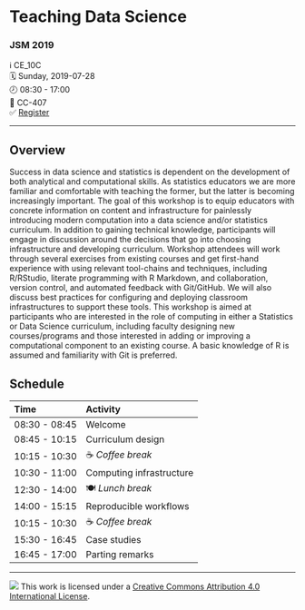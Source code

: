 Teaching Data Science
================

### JSM 2019

ℹ️ CE\_10C  
🗓 Sunday, 2019-07-28  
🕗 08:30 - 17:00  
📍 CC-407  
✅ [Register](https://www.amstat.org/EventDetail?Eventkey=JSM2019)

-----

## Overview

Success in data science and statistics is dependent on the development
of both analytical and computational skills. As statistics educators we
are more familiar and comfortable with teaching the former, but the
latter is becoming increasingly important. The goal of this workshop is
to equip educators with concrete information on content and
infrastructure for painlessly introducing modern computation into a data
science and/or statistics curriculum. In addition to gaining technical
knowledge, participants will engage in discussion around the decisions
that go into choosing infrastructure and developing curriculum. Workshop
attendees will work through several exercises from existing courses and
get first-hand experience with using relevant tool-chains and
techniques, including R/RStudio, literate programming with R Markdown,
and collaboration, version control, and automated feedback with
Git/GitHub. We will also discuss best practices for configuring and
deploying classroom infrastructures to support these tools. This
workshop is aimed at participants who are interested in the role of
computing in either a Statistics or Data Science curriculum, including
faculty designing new courses/programs and those interested in adding or
improving a computational component to an existing course. A basic
knowledge of R is assumed and familiarity with Git is preferred.

## Schedule

| Time          | Activity                 |
| :------------ | :----------------------- |
| 08:30 - 08:45 | Welcome                  |
| 08:45 - 10:15 | Curriculum design        |
| 10:15 - 10:30 | ☕ *Coffee break*         |
| 10:30 - 11:00 | Computing infrastructure |
| 12:30 - 14:00 | 🍽 *Lunch break*          |
| 14:00 - 15:15 | Reproducible workflows   |
| 10:15 - 10:30 | ☕ *Coffee break*         |
| 15:30 - 16:45 | Case studies             |
| 16:45 - 17:00 | Parting remarks          |

-----

![](https://i.creativecommons.org/l/by/4.0/88x31.png) This work is
licensed under a [Creative Commons Attribution 4.0 International
License](https://creativecommons.org/licenses/by/4.0/).
